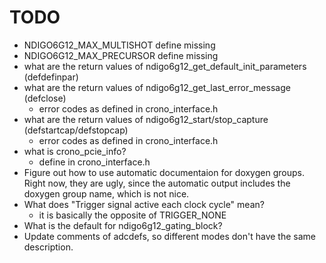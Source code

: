 # TODO

 - NDIGO6G12_MAX_MULTISHOT define missing
 - NDIGO6G12_MAX_PRECURSOR define missing
 - what are the return values of ndigo6g12_get_default_init_parameters
   (defdefinpar)
 - what are the return values of ndigo6g12_get_last_error_message
   (defclose)
    * error codes as defined in crono_interface.h
 - what are the return values of ndigo6g12_start/stop_capture
   (defstartcap/defstopcap)
    * error codes as defined in crono_interface.h
 - what is crono_pcie_info?
    * define in crono_interface.h
 - Figure out how to use automatic documentaion for doxygen groups.
   Right now, they are ugly, since the automatic output includes the doxygen
   group name, which is not nice.
 - What does "Trigger signal active each clock cycle" mean?
    * it is basically the opposite of TRIGGER_NONE
 - What is the default for ndigo6g12_gating_block?
 - Update comments of adcdefs, so different modes don't have the same
   description.